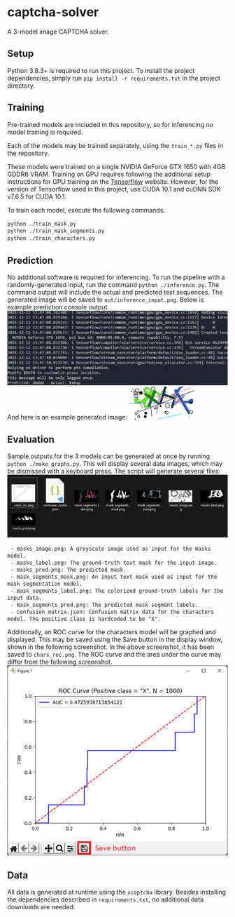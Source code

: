 # captcha-solver
A 3-model image CAPTCHA solver.

## Setup
Python 3.8.3+ is required to run this project. To install the project dependencies, simply run `pip install -r requirements.txt` in the project directory.

## Training
Pre-trained models are included in this repository, so for inferencing no model training is required.

Each of the models may be trained separately, using the `train_*.py` files in the repository.

These models were trained on a single NVIDIA GeForce GTX 1650 with 4GB GDDR6 VRAM. Training on GPU requires following the additional setup instructions for GPU training
on the [Tensorflow](https://www.tensorflow.org/install/gpu) website. However, for the version of Tensorflow used in this project, use CUDA 10.1 and cuDNN SDK v7.6.5 for
CUDA 10.1.

To train each model, execute the following commands:
```sh
python ./train_mask.py
python ./train_mask_segments.py
python ./train_characters.py
```

## Prediction
No additional software is required for inferencing. To run the pipeline with a randomly-generated input, run the command `python ./inference.py`. The command output will
include the actual and predicted text sequences. The generated image will be saved to `out/inference_input.png`. Below is example prediction console output.
![Prediction console output](https://raw.githubusercontent.com/LucaOnline/captcha-solver/main/assets/1.png)
And here is an example generated image:
![Prediction generated input](https://raw.githubusercontent.com/LucaOnline/captcha-solver/main/assets/3.png)

## Evaluation
Sample outputs for the 3 models can be generated at once by running `python ./make_graphs.py`. This will display several data images, which may be dismissed with a keyboard
press. The script will generate several files:
![Generated files](https://raw.githubusercontent.com/LucaOnline/captcha-solver/main/assets/0.png)
```
 - masks_image.png: A greyscale image used as input for the masks model.
 - masks_label.png: The ground-truth text mask for the input image.
 - masks_pred.png: The predicted mask.
 - mask_segments_mask.png: An input text mask used as input for the mask segmentation model.
 - mask_segments_label.png: The colorized ground-truth labels for the input data.
 - mask_segments_pred.png: The predicted mask segment labels.
 - confusion_matrix.json: Confusion matrix data for the characters model. The positive class is hardcoded to be "X".
```

Additionally, an ROC curve for the characters model will be graphed and displayed. This may be saved using the Save button in the display window, shown in the following screenshot.
In the above screenshot, it has been saved to `chars_roc.png`. The ROC curve and the area under the curve may differ from the following screenshot.
![Matplotlib display of characters model ROC curve](https://raw.githubusercontent.com/LucaOnline/captcha-solver/main/assets/2.png)

## Data
All data is generated at runtime using the `xcaptcha` library. Besides installing the dependencies described in `requirements.txt`, no additional data downloads are needed.
